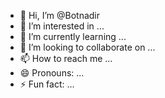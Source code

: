 - 👋 Hi, I’m @Botnadir
- 👀 I’m interested in ...
- 🌱 I’m currently learning ...
- 💞️ I’m looking to collaborate on ...
- 📫 How to reach me ...
- 😄 Pronouns: ...
- ⚡ Fun fact: ...

<!---
Botnadir/Botnadir is a ✨ special ✨ repository because its `README.md` (this file) appears on your GitHub profile.
You can click the Preview link to take a look at your changes.
--->
